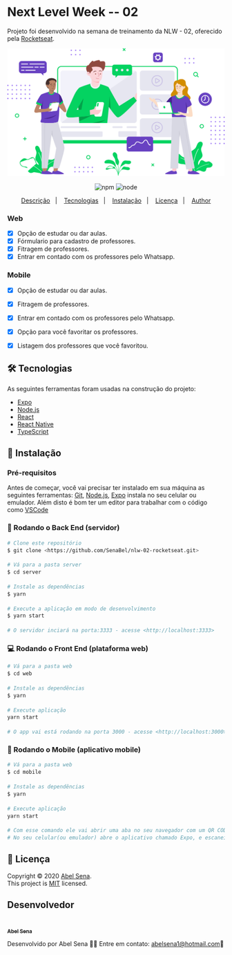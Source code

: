 # Next Level Week -- 02
Projeto foi desenvolvido na semana de treinamento da NLW - 02, oferecido pela [Rocketseat](https://rocketseat.com.br/).

<div align="center">
    <img src="images/preview/landing.svg" alt="home page of web react app" />
</div>

<p align="center">
    <img alt="npm" src="https://img.shields.io/badge/npm-v6.14.4-purple" />
    <img alt="node" src="https://img.shields.io/badge/node-v12.18.0-purple" />      
</p>

<p align="center">
  <a href="#rocket-tecnologias">Descrição</a>&nbsp;&nbsp;&nbsp;|&nbsp;&nbsp;&nbsp;
  <a href="#bookmark_tabs-dependências">Tecnologias</a>&nbsp;&nbsp;&nbsp;|&nbsp;&nbsp;&nbsp;
  <a href="#information_source-como-clonar-o-projeto">Instalação</a>&nbsp;&nbsp;&nbsp;|&nbsp;&nbsp;&nbsp;
  <a href="#bookmark_tabs-dependências">Licença</a>&nbsp;&nbsp;&nbsp;|&nbsp;&nbsp;&nbsp;
  <a href="#bookmark_tabs-dependências">Author</a>
  
</p>

### Web

- [x] Opção de estudar ou dar aulas.
- [x] Fórmulario para cadastro de professores.
- [x] Fitragem de professores.
- [x] Entrar em contado com os professores pelo Whatsapp.

### Mobile

- [x] Opção de estudar ou dar aulas.
- [x] Fitragem de professores.
- [x] Entrar em contado com os professores pelo Whatsapp.
- [x] Opção para você favoritar os professores.
- [x] Listagem dos professores que você favoritou.


<h2 id="tecnologias">
  🛠 Tecnologias
</h2>

 As seguintes ferramentas foram usadas na construção do projeto:

- [Expo](https://expo.io/)
- [Node.js](https://nodejs.org/en/)
- [React](https://pt-br.reactjs.org/)
- [React Native](https://reactnative.dev/)
- [TypeScript](https://www.typescriptlang.org/)

<h2 id="install">
   📜️ Instalação
</h2>

### Pré-requisitos

Antes de começar, você vai precisar ter instalado em sua máquina as seguintes ferramentas:
[Git](https://git-scm.com), [Node.js](https://nodejs.org/en/), [Expo](https://expo.io/) instala no seu celular ou emulador.
Além disto é bom ter um editor para trabalhar com o código como [VSCode](https://code.visualstudio.com/)

### 🎲 Rodando o Back End (servidor)

```bash
# Clone este repositório
$ git clone <https://github.com/SenaBel/nlw-02-rocketseat.git>

# Vá para a pasta server
$ cd server

# Instale as dependências
$ yarn

# Execute a aplicação em modo de desenvolvimento
$ yarn start

# O servidor inciará na porta:3333 - acesse <http://localhost:3333>
```

### 💻️ Rodando o Front End (plataforma web)

```bash
# Vá para a pasta web
$ cd web

# Instale as dependências
$ yarn

# Execute aplicação
yarn start

# O app vai está rodando na porta 3000 - acesse <http://localhost:3000>
```

### 📱️ Rodando o Mobile (aplicativo mobile)

```bash
# Vá para a pasta web
$ cd mobile

# Instale as dependências
$ yarn

# Execute aplicação
yarn start

# Com esse comando ele vai abrir uma aba no seu navegador com um QR CODE.
# No seu celular(ou emulador) abre o aplicativo chamado Expo, e escaneie o QR CODE.
```
<h2 id="license">
  📝 Licença
</h2>

Copyright © 2020 [Abel Sena](https://github.com/SenaBel).<br />
This project is [MIT](./LICENSE.txt) licensed.


<h2 id="author">
    Desenvolvedor
</h2>

<a href="https://github.com/SenaBel/">
 <img src="https://avatars2.githubusercontent.com/u/39493441?s=460&u=5a58e24e095c649365351116b48ed79dc0663b8a&v=4" width="100px;" alt=""/>
 <br />
 <sub><b>Abel Sena</b></sub>
</a>


Desenvolvido por Abel Sena  👋🏽 Entre em contato: abelsena1@hotmail.com🚀

<a href="www.linkedin.com/in/abel-sena">
